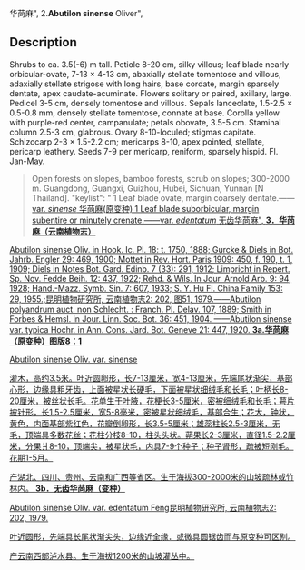 华苘麻",
2.**Abutilon sinense** Oliver",

## Description
Shrubs to ca. 3.5(-6) m tall. Petiole 8-20 cm, silky villous; leaf blade nearly orbicular-ovate, 7-13 × 4-13 cm, abaxially stellate tomentose and villous, adaxially stellate strigose with long hairs, base cordate, margin sparsely dentate, apex caudate-acuminate. Flowers solitary or paired, axillary, large. Pedicel 3-5 cm, densely tomentose and villous. Sepals lanceolate, 1.5-2.5 × 0.5-0.8 mm, densely stellate tomentose, connate at base. Corolla yellow with purple-red center, campanulate; petals obovate, 3.5-5 cm. Staminal column 2.5-3 cm, glabrous. Ovary 8-10-loculed; stigmas capitate. Schizocarp 2-3 × 1.5-2.2 cm; mericarps 8-10, apex pointed, stellate, pericarp leathery. Seeds 7-9 per mericarp, reniform, sparsely hispid. Fl. Jan-May.

> Open forests on slopes, bamboo forests, scrub on slopes; 300-2000 m. Guangdong, Guangxi, Guizhou, Hubei, Sichuan, Yunnan [N Thailand].
  "keylist": "
1 Leaf blade ovate, margin coarsely dentate.——<a href='/info/Abutilon sinense var. sinense?t=foc'>var. *sinense* 华苘麻(原变种)
1 Leaf blade suborbicular, margin subentire or minutely crenate.——<a href='/info/Abutilon sinense var. edentatum?t=foc'>var. *edentatum* 无齿华苘麻",
**3．华苘麻（云南植物志）**

Abutilon sinense Oliv. in Hook. Ic. Pl. 18: t. 1750, 1888; Gurcke & Diels in Bot. Jahrb. Engler 29: 469, 1900; Mottet in Rev. Hort. Paris 1909: 450, f. 190, t. 1, 1909; Diels in Notes Bot. Gard. Edinb. 7 (33): 291, 1912; Limpricht in Repert. Sp. Nov. Fedde Beih. 12: 437, 1922; Rehd. & Wils. In Jour. Arnold Arb. 9: 94, 1928; Hand.-Mazz. Symb. Sin. 7: 607, 1933; S. Y. Hu Fl. China Family 153: 29, 1955.;昆明植物研究所, 云南植物志2: 202, 图51, 1979.——Abutilon polyandrum auct. non Schlecht. : Franch. Pl. Delav. 107, 1889; Smith in Forbes & Hemsl. in Jour. Linn. Soc. Bot. 36: 451, 1904. ——Abutilon sinense var. typica Hochr. in Ann. Cons. Jard. Bot. Geneve 21: 447, 1920.
**3a.华苘麻（原变种）图版8：1**

Abutilon sinense Oliv. var. sinense

灌木，高约3.5米。叶近圆卵形，长7-13厘米，宽4-13厘米，先端尾状渐尖，基部心形，边缘具粗牙齿，上面被星状长硬毛，下面被星状细绒毛和长毛；叶柄长8-20厘米，被丝状长毛。花单生于叶腋，花梗长3-5厘米，密被细绒毛和长毛；萼片披针形，长1.5-2.5厘米，宽5-8毫米，密被星状细绒毛，基部合生；花大，钟状，黄色，内面基部紫红色，花瓣倒卵形，长3.5-5厘米；雄蕊柱长2.5-3厘米，无毛，顶端具多数花丝；花柱分枝8-10，柱头头状。蒴果长2-3厘米，直径1.5-2.2厘米，分果爿8-10，顶端尖，被星状毛，内具7-9个种子；种子肾形，疏被短刚毛。花期1-5月。

产湖北、四川、贵州、云南和广西等省区。生于海拔300-2000米的山坡疏林或竹林内。
**3b．无齿华苘麻（变种）**

Abutilon sinense Oliv. var. edentatum Feng昆明植物研究所, 云南植物志2: 202, 1979.

叶近圆形，先端具长尾状渐尖头，边缘近全缘．或微具圆锯齿而与原变种可区别。

产云南西部泸水县。生于海拔1200米的山坡灌丛中。

